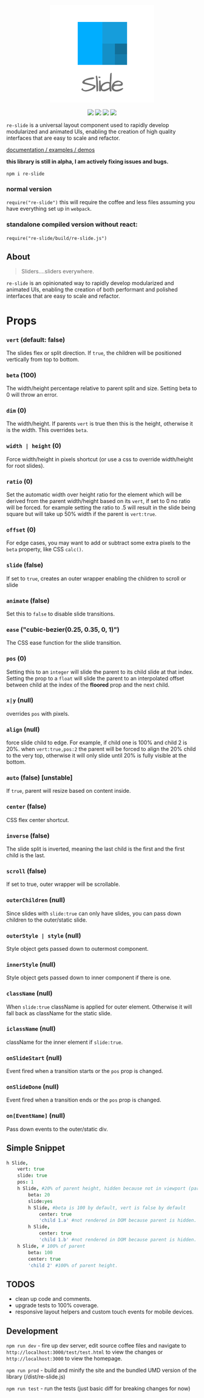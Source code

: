 <p align="center"><a href="http://arxii.github.io/re-slide" alt="logo"><img src="/site/logo.png" /></a></p>
<p align="center">
<a href="https://npmjs.com/package/re-slide" alt="npm link"><img src="https://img.shields.io/npm/v/re-slide.svg?style=flat-square" /></a>
<a href="https://github.com/facebook/react" alt="react dependency v16.7.0"><img src="https://img.shields.io/badge/react-v16.7.0-blue.svg?style=flat-square" /></a>
<a href="https://travis-ci.org/arxii/re-slide" alt="travis ci build and test"><img src="https://img.shields.io/travis/arxii/re-slide.svg?style=flat-square" /></a>
<a href="https://coveralls.io/github/arxii/re-slide" alt="travis ci build and test"><img src="https://img.shields.io/coveralls/arxii/re-slide.svg?style=flat-square" /></a>

</p>

`re-slide` is a universal layout component used to rapidly develop modularized and animated UIs, enabling the creation of high quality interfaces that are easy to scale and refactor.

[documentation / examples / demos](http://arxii.github.io/re-slide)


**this library is still in alpha, I am actively fixing issues and bugs.**


`npm i re-slide`


### normal version
`require("re-slide")` this will require the coffee and less files assuming you have everything set up in `webpack`.

### standalone compiled version without react:
`require("re-slide/build/re-slide.js")`


## About
> Sliders....sliders everywhere.


`re-slide` is an opinionated way to rapidly develop modularized and animated UIs, enabling the creation of both performant and polished interfaces that are easy to scale and refactor.


# Props
### `vert` (default: false)
The slides flex or split direction. If `true`, the children will be positioned vertically from top to bottom.

### `beta` (100)
The width/height percentage relative to parent split and size. Setting beta to 0 will throw an error.

### `dim` (0)
The width/height. If parents `vert` is true then this is the height, otherwise it is the width. This overrides `beta`.

### `width | height` (0)
Force width/height in pixels shortcut (or use a css to override width/height for root slides).

### `ratio` (0)
Set the automatic width over height ratio for the element which will be derived from the parent width/height based on its `vert`, if set to 0 no ratio will be forced. for example setting the ratio to .5 will result in the slide being square but will take up 50% width if the parent is `vert:true`.

### `offset` (0)
For edge cases, you may want to add or subtract some extra pixels to the `beta` property, like CSS `calc()`.

### `slide` (false)
If set to `true`, creates an outer wrapper enabling the children to scroll or slide

### `animate` (false)
Set this to `false` to disable slide transitions.

### `ease` ("cubic-bezier(0.25, 0.35, 0, 1)")
The CSS ease function for the slide transition.



### `pos` (0)
Setting this to an `integer` will slide the parent to its child slide at that index. Setting the prop to a `float` will slide the parent to an interpolated offset between child at the index of the **floored** prop and the next child.

### `x|y` (null)
overrides `pos` with pixels.

### `align` (null)
force slide child to edge. For example, if child one is 100% and child 2 is 20%. when `vert:true,pos:2` the parent will be forced to align the 20% child to the very top, otherwise it will only slide until 20% is fully visible at the bottom.

### `auto` (false) [unstable]
If `true`, parent will resize based on content inside.

### `center` (false)
CSS flex center shortcut.

### `inverse` (false)
The slide split is inverted, meaning the last child is the first and the first child is the last.

### `scroll` (false)
If set to true, outer wrapper will be scrollable.

### `outerChildren` (null)
Since slides with `slide:true` can only have slides, you can pass down children to the outer/static slide.

### `outerStyle | style` (null)
Style object gets passed down to outermost component.

### `innerStyle` (null)
Style object gets passed down to inner component if there is one.

### `className` (null)
When `slide:true` className is applied for outer element. Otherwise it will fall back as className for the static slide.

### `iclassName` (null)
className for the inner element if `slide:true`.

### `onSlideStart` (null)
Event fired when a transition starts or the `pos` prop is changed.

### `onSlideDone` (null)
Event fired when a transition ends or the `pos` prop is changed.

### `on[EventName]` (null)
Pass down events to the outer/static div.






## Simple Snippet
```coffeescript
h Slide,
	vert: true
	slide: true
	pos: 1
	h Slide, #20% of parent height, hidden because not in viewport (parent pos:1)
		beta: 20
		slide:yes
		h Slide, #beta is 100 by default, vert is false by default
			center: true
			'child 1.a' #not rendered in DOM because parent is hidden.
		h Slide,
			center: true
			'child 1.b' #not rendered in DOM because parent is hidden.
	h Slide, # 100% of parent 
		beta: 100
		center: true
		'child 2' #100% of parent height.
```


## TODOS
+ clean up code and comments.
+ upgrade tests to 100% coverage.
+ responsive layout helpers and custom touch events for mobile devices.



## Development
`npm run dev` - fire up dev server, edit source coffee files and navigate to `http://localhost:3000/test/test.html` to view the changes or `http://localhost:3000` to view the homepage. 

`npm run prod` - build and minify the site and the bundled UMD version of the library (/dist/re-slide.js)

`npm run test` - run the tests (just basic diff for breaking changes for now)

